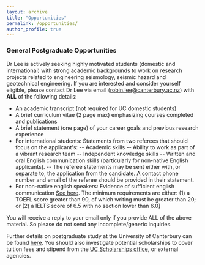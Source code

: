 ```yaml
---
layout: archive
title: "Opportunities"
permalink: /opportunities/
author_profile: true
---
```


### General Postgraduate Opportunities

Dr Lee is actively seeking highly motivated students (domestic and international) with strong academic backgrounds to work on research projects related to engineering seismology, seismic hazard and geotechnical engineering. If you are interested and consider yourself eligible, please contact Dr Lee via email (robin.lee@canterbury.ac.nz) with **ALL** of the following details:
- An academic transcript (not required for UC domestic students)
- A brief curriculum vitae (2 page max) emphasizing courses completed and publications
- A brief statement (one page) of your career goals and previous research experience
- For international students: Statements from two referees that should focus on the applicant's:
-- Academic skills
-- Ability to work as part of a vibrant research team
-- Independent knowledge skills
-- Written and oral English communication skills (particularly for non-native English applicants).
-- The referee statements may be sent either with, or separate to, the application from the candidate. A contact phone number and email of the referee should be provided in their statement.
- For non-native english speakers: Evidence of sufficient english communication [See here](https://www.canterbury.ac.nz/enrol/international/english/).  The minimum requirements are either: (1) a TOEFL score greater than 90, of which writing must be greater than 20; or (2) a IELTS score of 6.5 with no section lower than 6.0]

You will receive a reply to your email only if you provide ALL of the above material. So please do not send any incomplete/generic inquiries.

Further details on postgraduate study at the University of Canterbury can be found [here](https://www.canterbury.ac.nz/postgraduate/). You should also investigate potential scholarships to cover tuition fees and stipend from the [UC Scholarships office](https://www.canterbury.ac.nz/get-started/scholarships/), or external agencies.

